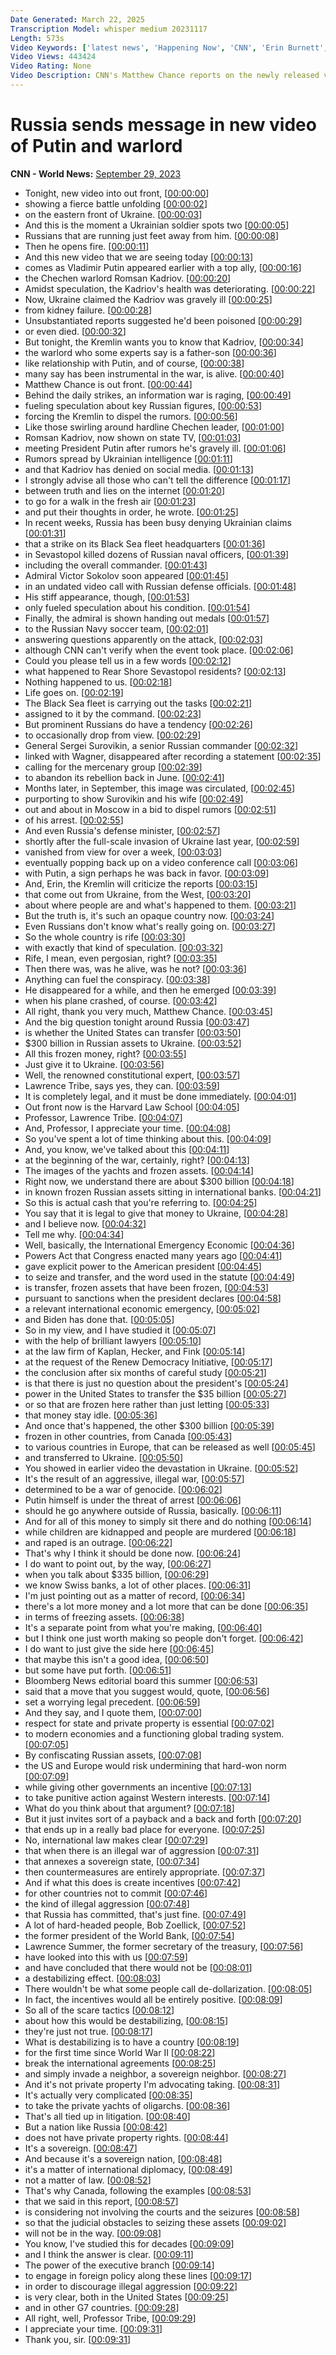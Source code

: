 ```yaml
---
Date Generated: March 22, 2025
Transcription Model: whisper medium 20231117
Length: 573s
Video Keywords: ['latest news', 'Happening Now', 'CNN', 'Erin Burnett', 'Erin Burnett Outfront', 'Matthew Chance', 'Laurence Tribe', 'Russia Ukraine War', "Putin's War", 'Vladimir Putin', 'Volodymyr Zelensky', 'Russia Invasion', 'Ukraine Counteroffensive', 'Ramzan Kadyrov', 'Russia Military', 'Ukraine Military', 'Moscow', 'Kremlin', 'Kyiv', 'Sergei Shoigu', 'Eastern Europe', 'NATO']
Video Views: 443424
Video Rating: None
Video Description: CNN's Matthew Chance reports on the newly released video of Russian President Vladimir Putin with his warlord, Ramzan Kadyrov, amid claims that he was gravely ill. #CNN #News
---
```


# Russia sends message in new video of Putin and warlord
**CNN - World News:** [September 29, 2023](https://www.youtube.com/watch?v=XfxwNy3TvPA)
*  Tonight, new video into out front, [[00:00:00](https://www.youtube.com/watch?v=XfxwNy3TvPA&t=0.0s)]
*  showing a fierce battle unfolding [[00:00:02](https://www.youtube.com/watch?v=XfxwNy3TvPA&t=2.0s)]
*  on the eastern front of Ukraine. [[00:00:03](https://www.youtube.com/watch?v=XfxwNy3TvPA&t=3.5s)]
*  And this is the moment a Ukrainian soldier spots two [[00:00:05](https://www.youtube.com/watch?v=XfxwNy3TvPA&t=5.5s)]
*  Russians that are running just feet away from him. [[00:00:08](https://www.youtube.com/watch?v=XfxwNy3TvPA&t=8.2s)]
*  Then he opens fire. [[00:00:11](https://www.youtube.com/watch?v=XfxwNy3TvPA&t=11.38s)]
*  And this new video that we are seeing today [[00:00:13](https://www.youtube.com/watch?v=XfxwNy3TvPA&t=13.18s)]
*  comes as Vladimir Putin appeared earlier with a top ally, [[00:00:16](https://www.youtube.com/watch?v=XfxwNy3TvPA&t=16.72s)]
*  the Chechen warlord Romsan Kadriov. [[00:00:20](https://www.youtube.com/watch?v=XfxwNy3TvPA&t=20.06s)]
*  Amidst speculation, the Kadriov's health was deteriorating. [[00:00:22](https://www.youtube.com/watch?v=XfxwNy3TvPA&t=22.12s)]
*  Now, Ukraine claimed the Kadriov was gravely ill [[00:00:25](https://www.youtube.com/watch?v=XfxwNy3TvPA&t=25.62s)]
*  from kidney failure. [[00:00:28](https://www.youtube.com/watch?v=XfxwNy3TvPA&t=28.02s)]
*  Unsubstantiated reports suggested he'd been poisoned [[00:00:29](https://www.youtube.com/watch?v=XfxwNy3TvPA&t=29.96s)]
*  or even died. [[00:00:32](https://www.youtube.com/watch?v=XfxwNy3TvPA&t=32.56s)]
*  But tonight, the Kremlin wants you to know that Kadriov, [[00:00:34](https://www.youtube.com/watch?v=XfxwNy3TvPA&t=34.2s)]
*  the warlord who some experts say is a father-son [[00:00:36](https://www.youtube.com/watch?v=XfxwNy3TvPA&t=36.2s)]
*  like relationship with Putin, and of course, [[00:00:38](https://www.youtube.com/watch?v=XfxwNy3TvPA&t=38.34s)]
*  many say has been instrumental in the war, is alive. [[00:00:40](https://www.youtube.com/watch?v=XfxwNy3TvPA&t=40.3s)]
*  Matthew Chance is out front. [[00:00:44](https://www.youtube.com/watch?v=XfxwNy3TvPA&t=44.44s)]
*  Behind the daily strikes, an information war is raging, [[00:00:49](https://www.youtube.com/watch?v=XfxwNy3TvPA&t=49.379999999999995s)]
*  fueling speculation about key Russian figures, [[00:00:53](https://www.youtube.com/watch?v=XfxwNy3TvPA&t=53.980000000000004s)]
*  forcing the Kremlin to dispel the rumors. [[00:00:56](https://www.youtube.com/watch?v=XfxwNy3TvPA&t=56.699999999999996s)]
*  Like those swirling around hardline Chechen leader, [[00:01:00](https://www.youtube.com/watch?v=XfxwNy3TvPA&t=60.18s)]
*  Romsan Kadriov, now shown on state TV, [[00:01:03](https://www.youtube.com/watch?v=XfxwNy3TvPA&t=63.62s)]
*  meeting President Putin after rumors he's gravely ill. [[00:01:06](https://www.youtube.com/watch?v=XfxwNy3TvPA&t=66.92s)]
*  Rumors spread by Ukrainian intelligence [[00:01:11](https://www.youtube.com/watch?v=XfxwNy3TvPA&t=71.17999999999999s)]
*  and that Kadriov has denied on social media. [[00:01:13](https://www.youtube.com/watch?v=XfxwNy3TvPA&t=73.96s)]
*  I strongly advise all those who can't tell the difference [[00:01:17](https://www.youtube.com/watch?v=XfxwNy3TvPA&t=77.42s)]
*  between truth and lies on the internet [[00:01:20](https://www.youtube.com/watch?v=XfxwNy3TvPA&t=80.72s)]
*  to go for a walk in the fresh air [[00:01:23](https://www.youtube.com/watch?v=XfxwNy3TvPA&t=83.24s)]
*  and put their thoughts in order, he wrote. [[00:01:25](https://www.youtube.com/watch?v=XfxwNy3TvPA&t=85.52s)]
*  In recent weeks, Russia has been busy denying Ukrainian claims [[00:01:31](https://www.youtube.com/watch?v=XfxwNy3TvPA&t=91.46s)]
*  that a strike on its Black Sea fleet headquarters [[00:01:36](https://www.youtube.com/watch?v=XfxwNy3TvPA&t=96.24s)]
*  in Sevastopol killed dozens of Russian naval officers, [[00:01:39](https://www.youtube.com/watch?v=XfxwNy3TvPA&t=99.1s)]
*  including the overall commander. [[00:01:43](https://www.youtube.com/watch?v=XfxwNy3TvPA&t=103.4s)]
*  Admiral Victor Sokolov soon appeared [[00:01:45](https://www.youtube.com/watch?v=XfxwNy3TvPA&t=105.78s)]
*  in an undated video call with Russian defense officials. [[00:01:48](https://www.youtube.com/watch?v=XfxwNy3TvPA&t=108.78s)]
*  His stiff appearance, though, [[00:01:53](https://www.youtube.com/watch?v=XfxwNy3TvPA&t=113.0s)]
*  only fueled speculation about his condition. [[00:01:54](https://www.youtube.com/watch?v=XfxwNy3TvPA&t=114.64s)]
*  Finally, the admiral is shown handing out medals [[00:01:57](https://www.youtube.com/watch?v=XfxwNy3TvPA&t=117.88s)]
*  to the Russian Navy soccer team, [[00:02:01](https://www.youtube.com/watch?v=XfxwNy3TvPA&t=121.24000000000001s)]
*  answering questions apparently on the attack, [[00:02:03](https://www.youtube.com/watch?v=XfxwNy3TvPA&t=123.58s)]
*  although CNN can't verify when the event took place. [[00:02:06](https://www.youtube.com/watch?v=XfxwNy3TvPA&t=126.68s)]
*  Could you please tell us in a few words [[00:02:12](https://www.youtube.com/watch?v=XfxwNy3TvPA&t=132.36s)]
*  what happened to Rear Shore Sevastopol residents? [[00:02:13](https://www.youtube.com/watch?v=XfxwNy3TvPA&t=133.92000000000002s)]
*  Nothing happened to us. [[00:02:18](https://www.youtube.com/watch?v=XfxwNy3TvPA&t=138.0s)]
*  Life goes on. [[00:02:19](https://www.youtube.com/watch?v=XfxwNy3TvPA&t=139.86s)]
*  The Black Sea fleet is carrying out the tasks [[00:02:21](https://www.youtube.com/watch?v=XfxwNy3TvPA&t=141.32000000000002s)]
*  assigned to it by the command. [[00:02:23](https://www.youtube.com/watch?v=XfxwNy3TvPA&t=143.96s)]
*  But prominent Russians do have a tendency [[00:02:26](https://www.youtube.com/watch?v=XfxwNy3TvPA&t=146.32000000000002s)]
*  to occasionally drop from view. [[00:02:29](https://www.youtube.com/watch?v=XfxwNy3TvPA&t=149.62s)]
*  General Sergei Surovikin, a senior Russian commander [[00:02:32](https://www.youtube.com/watch?v=XfxwNy3TvPA&t=152.5s)]
*  linked with Wagner, disappeared after recording a statement [[00:02:35](https://www.youtube.com/watch?v=XfxwNy3TvPA&t=155.84s)]
*  calling for the mercenary group [[00:02:39](https://www.youtube.com/watch?v=XfxwNy3TvPA&t=159.9s)]
*  to abandon its rebellion back in June. [[00:02:41](https://www.youtube.com/watch?v=XfxwNy3TvPA&t=161.9s)]
*  Months later, in September, this image was circulated, [[00:02:45](https://www.youtube.com/watch?v=XfxwNy3TvPA&t=165.10000000000002s)]
*  purporting to show Surovikin and his wife [[00:02:49](https://www.youtube.com/watch?v=XfxwNy3TvPA&t=169.24s)]
*  out and about in Moscow in a bid to dispel rumors [[00:02:51](https://www.youtube.com/watch?v=XfxwNy3TvPA&t=171.94s)]
*  of his arrest. [[00:02:55](https://www.youtube.com/watch?v=XfxwNy3TvPA&t=175.94s)]
*  And even Russia's defense minister, [[00:02:57](https://www.youtube.com/watch?v=XfxwNy3TvPA&t=177.22s)]
*  shortly after the full-scale invasion of Ukraine last year, [[00:02:59](https://www.youtube.com/watch?v=XfxwNy3TvPA&t=179.42s)]
*  vanished from view for over a week, [[00:03:03](https://www.youtube.com/watch?v=XfxwNy3TvPA&t=183.74s)]
*  eventually popping back up on a video conference call [[00:03:06](https://www.youtube.com/watch?v=XfxwNy3TvPA&t=186.78s)]
*  with Putin, a sign perhaps he was back in favor. [[00:03:09](https://www.youtube.com/watch?v=XfxwNy3TvPA&t=189.66s)]
*  And, Erin, the Kremlin will criticize the reports [[00:03:15](https://www.youtube.com/watch?v=XfxwNy3TvPA&t=195.24s)]
*  that come out from Ukraine, from the West, [[00:03:20](https://www.youtube.com/watch?v=XfxwNy3TvPA&t=200.04000000000002s)]
*  about where people are and what's happened to them. [[00:03:21](https://www.youtube.com/watch?v=XfxwNy3TvPA&t=201.92000000000002s)]
*  But the truth is, it's such an opaque country now. [[00:03:24](https://www.youtube.com/watch?v=XfxwNy3TvPA&t=204.28s)]
*  Even Russians don't know what's really going on. [[00:03:27](https://www.youtube.com/watch?v=XfxwNy3TvPA&t=207.96s)]
*  So the whole country is rife [[00:03:30](https://www.youtube.com/watch?v=XfxwNy3TvPA&t=210.84s)]
*  with exactly that kind of speculation. [[00:03:32](https://www.youtube.com/watch?v=XfxwNy3TvPA&t=212.36s)]
*  Rife, I mean, even pergosian, right? [[00:03:35](https://www.youtube.com/watch?v=XfxwNy3TvPA&t=215.08s)]
*  Then there was, was he alive, was he not? [[00:03:36](https://www.youtube.com/watch?v=XfxwNy3TvPA&t=216.48000000000002s)]
*  Anything can fuel the conspiracy. [[00:03:38](https://www.youtube.com/watch?v=XfxwNy3TvPA&t=218.8s)]
*  He disappeared for a while, and then he emerged [[00:03:39](https://www.youtube.com/watch?v=XfxwNy3TvPA&t=219.64000000000001s)]
*  when his plane crashed, of course. [[00:03:42](https://www.youtube.com/watch?v=XfxwNy3TvPA&t=222.44s)]
*  All right, thank you very much, Matthew Chance. [[00:03:45](https://www.youtube.com/watch?v=XfxwNy3TvPA&t=225.52s)]
*  And the big question tonight around Russia [[00:03:47](https://www.youtube.com/watch?v=XfxwNy3TvPA&t=227.64s)]
*  is whether the United States can transfer [[00:03:50](https://www.youtube.com/watch?v=XfxwNy3TvPA&t=230.44s)]
*  $300 billion in Russian assets to Ukraine. [[00:03:52](https://www.youtube.com/watch?v=XfxwNy3TvPA&t=232.35999999999999s)]
*  All this frozen money, right? [[00:03:55](https://www.youtube.com/watch?v=XfxwNy3TvPA&t=235.52s)]
*  Just give it to Ukraine. [[00:03:56](https://www.youtube.com/watch?v=XfxwNy3TvPA&t=236.64s)]
*  Well, the renowned constitutional expert, [[00:03:57](https://www.youtube.com/watch?v=XfxwNy3TvPA&t=237.8s)]
*  Lawrence Tribe, says yes, they can. [[00:03:59](https://www.youtube.com/watch?v=XfxwNy3TvPA&t=239.32s)]
*  It is completely legal, and it must be done immediately. [[00:04:01](https://www.youtube.com/watch?v=XfxwNy3TvPA&t=241.88s)]
*  Out front now is the Harvard Law School [[00:04:05](https://www.youtube.com/watch?v=XfxwNy3TvPA&t=245.56s)]
*  Professor, Lawrence Tribe. [[00:04:07](https://www.youtube.com/watch?v=XfxwNy3TvPA&t=247.0s)]
*  And, Professor, I appreciate your time. [[00:04:08](https://www.youtube.com/watch?v=XfxwNy3TvPA&t=248.16s)]
*  So you've spent a lot of time thinking about this. [[00:04:09](https://www.youtube.com/watch?v=XfxwNy3TvPA&t=249.48s)]
*  And, you know, we've talked about this [[00:04:11](https://www.youtube.com/watch?v=XfxwNy3TvPA&t=251.28s)]
*  at the beginning of the war, certainly, right? [[00:04:13](https://www.youtube.com/watch?v=XfxwNy3TvPA&t=253.32s)]
*  The images of the yachts and frozen assets. [[00:04:14](https://www.youtube.com/watch?v=XfxwNy3TvPA&t=254.92s)]
*  Right now, we understand there are about $300 billion [[00:04:18](https://www.youtube.com/watch?v=XfxwNy3TvPA&t=258.28s)]
*  in known frozen Russian assets sitting in international banks. [[00:04:21](https://www.youtube.com/watch?v=XfxwNy3TvPA&t=261.92s)]
*  So this is actual cash that you're referring to. [[00:04:25](https://www.youtube.com/watch?v=XfxwNy3TvPA&t=265.56s)]
*  You say that it is legal to give that money to Ukraine, [[00:04:28](https://www.youtube.com/watch?v=XfxwNy3TvPA&t=268.48s)]
*  and I believe now. [[00:04:32](https://www.youtube.com/watch?v=XfxwNy3TvPA&t=272.64s)]
*  Tell me why. [[00:04:34](https://www.youtube.com/watch?v=XfxwNy3TvPA&t=274.2s)]
*  Well, basically, the International Emergency Economic [[00:04:36](https://www.youtube.com/watch?v=XfxwNy3TvPA&t=276.08s)]
*  Powers Act that Congress enacted many years ago [[00:04:41](https://www.youtube.com/watch?v=XfxwNy3TvPA&t=281.12s)]
*  gave explicit power to the American president [[00:04:45](https://www.youtube.com/watch?v=XfxwNy3TvPA&t=285.76s)]
*  to seize and transfer, and the word used in the statute [[00:04:49](https://www.youtube.com/watch?v=XfxwNy3TvPA&t=289.44s)]
*  is transfer, frozen assets that have been frozen, [[00:04:53](https://www.youtube.com/watch?v=XfxwNy3TvPA&t=293.47999999999996s)]
*  pursuant to sanctions when the president declares [[00:04:58](https://www.youtube.com/watch?v=XfxwNy3TvPA&t=298.44s)]
*  a relevant international economic emergency, [[00:05:02](https://www.youtube.com/watch?v=XfxwNy3TvPA&t=302.32s)]
*  and Biden has done that. [[00:05:05](https://www.youtube.com/watch?v=XfxwNy3TvPA&t=305.48s)]
*  So in my view, and I have studied it [[00:05:07](https://www.youtube.com/watch?v=XfxwNy3TvPA&t=307.56s)]
*  with the help of brilliant lawyers [[00:05:10](https://www.youtube.com/watch?v=XfxwNy3TvPA&t=310.71999999999997s)]
*  at the law firm of Kaplan, Hecker, and Fink [[00:05:14](https://www.youtube.com/watch?v=XfxwNy3TvPA&t=314.0s)]
*  at the request of the Renew Democracy Initiative, [[00:05:17](https://www.youtube.com/watch?v=XfxwNy3TvPA&t=317.32s)]
*  the conclusion after six months of careful study [[00:05:21](https://www.youtube.com/watch?v=XfxwNy3TvPA&t=321.15999999999997s)]
*  is that there is just no question about the president's [[00:05:24](https://www.youtube.com/watch?v=XfxwNy3TvPA&t=324.56s)]
*  power in the United States to transfer the $35 billion [[00:05:27](https://www.youtube.com/watch?v=XfxwNy3TvPA&t=327.8s)]
*  or so that are frozen here rather than just letting [[00:05:33](https://www.youtube.com/watch?v=XfxwNy3TvPA&t=333.24s)]
*  that money stay idle. [[00:05:36](https://www.youtube.com/watch?v=XfxwNy3TvPA&t=336.84s)]
*  And once that's happened, the other $300 billion [[00:05:39](https://www.youtube.com/watch?v=XfxwNy3TvPA&t=339.08s)]
*  frozen in other countries, from Canada [[00:05:43](https://www.youtube.com/watch?v=XfxwNy3TvPA&t=343.2s)]
*  to various countries in Europe, that can be released as well [[00:05:45](https://www.youtube.com/watch?v=XfxwNy3TvPA&t=345.59999999999997s)]
*  and transferred to Ukraine. [[00:05:50](https://www.youtube.com/watch?v=XfxwNy3TvPA&t=350.36s)]
*  You showed in earlier video the devastation in Ukraine. [[00:05:52](https://www.youtube.com/watch?v=XfxwNy3TvPA&t=352.8s)]
*  It's the result of an aggressive, illegal war, [[00:05:57](https://www.youtube.com/watch?v=XfxwNy3TvPA&t=357.96000000000004s)]
*  determined to be a war of genocide. [[00:06:02](https://www.youtube.com/watch?v=XfxwNy3TvPA&t=362.76s)]
*  Putin himself is under the threat of arrest [[00:06:06](https://www.youtube.com/watch?v=XfxwNy3TvPA&t=366.64s)]
*  should he go anywhere outside of Russia, basically. [[00:06:11](https://www.youtube.com/watch?v=XfxwNy3TvPA&t=371.64s)]
*  And for all of this money to simply sit there and do nothing [[00:06:14](https://www.youtube.com/watch?v=XfxwNy3TvPA&t=374.96000000000004s)]
*  while children are kidnapped and people are murdered [[00:06:18](https://www.youtube.com/watch?v=XfxwNy3TvPA&t=378.68s)]
*  and raped is an outrage. [[00:06:22](https://www.youtube.com/watch?v=XfxwNy3TvPA&t=382.4s)]
*  That's why I think it should be done now. [[00:06:24](https://www.youtube.com/watch?v=XfxwNy3TvPA&t=384.96s)]
*  I do want to point out, by the way, [[00:06:27](https://www.youtube.com/watch?v=XfxwNy3TvPA&t=387.47999999999996s)]
*  when you talk about $335 billion, [[00:06:29](https://www.youtube.com/watch?v=XfxwNy3TvPA&t=389.59999999999997s)]
*  we know Swiss banks, a lot of other places. [[00:06:31](https://www.youtube.com/watch?v=XfxwNy3TvPA&t=391.56s)]
*  I'm just pointing out as a matter of record, [[00:06:34](https://www.youtube.com/watch?v=XfxwNy3TvPA&t=394.32s)]
*  there's a lot more money and a lot more that can be done [[00:06:35](https://www.youtube.com/watch?v=XfxwNy3TvPA&t=395.91999999999996s)]
*  in terms of freezing assets. [[00:06:38](https://www.youtube.com/watch?v=XfxwNy3TvPA&t=398.15999999999997s)]
*  It's a separate point from what you're making, [[00:06:40](https://www.youtube.com/watch?v=XfxwNy3TvPA&t=400.44s)]
*  but I think one just worth making so people don't forget. [[00:06:42](https://www.youtube.com/watch?v=XfxwNy3TvPA&t=402.08s)]
*  I do want to just give the side here [[00:06:45](https://www.youtube.com/watch?v=XfxwNy3TvPA&t=405.84s)]
*  that maybe this isn't a good idea, [[00:06:50](https://www.youtube.com/watch?v=XfxwNy3TvPA&t=410.35999999999996s)]
*  but some have put forth. [[00:06:51](https://www.youtube.com/watch?v=XfxwNy3TvPA&t=411.92s)]
*  Bloomberg News editorial board this summer [[00:06:53](https://www.youtube.com/watch?v=XfxwNy3TvPA&t=413.64000000000004s)]
*  said that a move that you suggest would, quote, [[00:06:56](https://www.youtube.com/watch?v=XfxwNy3TvPA&t=416.36s)]
*  set a worrying legal precedent. [[00:06:59](https://www.youtube.com/watch?v=XfxwNy3TvPA&t=419.16s)]
*  And they say, and I quote them, [[00:07:00](https://www.youtube.com/watch?v=XfxwNy3TvPA&t=420.64000000000004s)]
*  respect for state and private property is essential [[00:07:02](https://www.youtube.com/watch?v=XfxwNy3TvPA&t=422.68s)]
*  to modern economies and a functioning global trading system. [[00:07:05](https://www.youtube.com/watch?v=XfxwNy3TvPA&t=425.44s)]
*  By confiscating Russian assets, [[00:07:08](https://www.youtube.com/watch?v=XfxwNy3TvPA&t=428.28000000000003s)]
*  the US and Europe would risk undermining that hard-won norm [[00:07:09](https://www.youtube.com/watch?v=XfxwNy3TvPA&t=429.88s)]
*  while giving other governments an incentive [[00:07:13](https://www.youtube.com/watch?v=XfxwNy3TvPA&t=433.08000000000004s)]
*  to take punitive action against Western interests. [[00:07:14](https://www.youtube.com/watch?v=XfxwNy3TvPA&t=434.8s)]
*  What do you think about that argument? [[00:07:18](https://www.youtube.com/watch?v=XfxwNy3TvPA&t=438.92s)]
*  But it just invites sort of a payback and a back and forth [[00:07:20](https://www.youtube.com/watch?v=XfxwNy3TvPA&t=440.64s)]
*  that ends up in a really bad place for everyone. [[00:07:25](https://www.youtube.com/watch?v=XfxwNy3TvPA&t=445.52s)]
*  No, international law makes clear [[00:07:29](https://www.youtube.com/watch?v=XfxwNy3TvPA&t=449.52s)]
*  that when there is an illegal war of aggression [[00:07:31](https://www.youtube.com/watch?v=XfxwNy3TvPA&t=451.59999999999997s)]
*  that annexes a sovereign state, [[00:07:34](https://www.youtube.com/watch?v=XfxwNy3TvPA&t=454.91999999999996s)]
*  then countermeasures are entirely appropriate. [[00:07:37](https://www.youtube.com/watch?v=XfxwNy3TvPA&t=457.68s)]
*  And if what this does is create incentives [[00:07:42](https://www.youtube.com/watch?v=XfxwNy3TvPA&t=462.36s)]
*  for other countries not to commit [[00:07:46](https://www.youtube.com/watch?v=XfxwNy3TvPA&t=466.08s)]
*  the kind of illegal aggression [[00:07:48](https://www.youtube.com/watch?v=XfxwNy3TvPA&t=468.12s)]
*  that Russia has committed, that's just fine. [[00:07:49](https://www.youtube.com/watch?v=XfxwNy3TvPA&t=469.64s)]
*  A lot of hard-headed people, Bob Zoellick, [[00:07:52](https://www.youtube.com/watch?v=XfxwNy3TvPA&t=472.4s)]
*  the former president of the World Bank, [[00:07:54](https://www.youtube.com/watch?v=XfxwNy3TvPA&t=474.64s)]
*  Lawrence Summer, the former secretary of the treasury, [[00:07:56](https://www.youtube.com/watch?v=XfxwNy3TvPA&t=476.71999999999997s)]
*  have looked into this with us [[00:07:59](https://www.youtube.com/watch?v=XfxwNy3TvPA&t=479.64s)]
*  and have concluded that there would not be [[00:08:01](https://www.youtube.com/watch?v=XfxwNy3TvPA&t=481.24s)]
*  a destabilizing effect. [[00:08:03](https://www.youtube.com/watch?v=XfxwNy3TvPA&t=483.28s)]
*  There wouldn't be what some people call de-dollarization. [[00:08:05](https://www.youtube.com/watch?v=XfxwNy3TvPA&t=485.12s)]
*  In fact, the incentives would all be entirely positive. [[00:08:09](https://www.youtube.com/watch?v=XfxwNy3TvPA&t=489.24s)]
*  So all of the scare tactics [[00:08:12](https://www.youtube.com/watch?v=XfxwNy3TvPA&t=492.91999999999996s)]
*  about how this would be destabilizing, [[00:08:15](https://www.youtube.com/watch?v=XfxwNy3TvPA&t=495.36s)]
*  they're just not true. [[00:08:17](https://www.youtube.com/watch?v=XfxwNy3TvPA&t=497.96s)]
*  What is destabilizing is to have a country [[00:08:19](https://www.youtube.com/watch?v=XfxwNy3TvPA&t=499.84000000000003s)]
*  for the first time since World War II [[00:08:22](https://www.youtube.com/watch?v=XfxwNy3TvPA&t=502.56s)]
*  break the international agreements [[00:08:25](https://www.youtube.com/watch?v=XfxwNy3TvPA&t=505.16s)]
*  and simply invade a neighbor, a sovereign neighbor. [[00:08:27](https://www.youtube.com/watch?v=XfxwNy3TvPA&t=507.32s)]
*  And it's not private property I'm advocating taking. [[00:08:31](https://www.youtube.com/watch?v=XfxwNy3TvPA&t=511.88s)]
*  It's actually very complicated [[00:08:35](https://www.youtube.com/watch?v=XfxwNy3TvPA&t=515.0s)]
*  to take the private yachts of oligarchs. [[00:08:36](https://www.youtube.com/watch?v=XfxwNy3TvPA&t=516.6800000000001s)]
*  That's all tied up in litigation. [[00:08:40](https://www.youtube.com/watch?v=XfxwNy3TvPA&t=520.08s)]
*  But a nation like Russia [[00:08:42](https://www.youtube.com/watch?v=XfxwNy3TvPA&t=522.16s)]
*  does not have private property rights. [[00:08:44](https://www.youtube.com/watch?v=XfxwNy3TvPA&t=524.36s)]
*  It's a sovereign. [[00:08:47](https://www.youtube.com/watch?v=XfxwNy3TvPA&t=527.08s)]
*  And because it's a sovereign nation, [[00:08:48](https://www.youtube.com/watch?v=XfxwNy3TvPA&t=528.28s)]
*  it's a matter of international diplomacy, [[00:08:49](https://www.youtube.com/watch?v=XfxwNy3TvPA&t=529.92s)]
*  not a matter of law. [[00:08:52](https://www.youtube.com/watch?v=XfxwNy3TvPA&t=532.2s)]
*  That's why Canada, following the examples [[00:08:53](https://www.youtube.com/watch?v=XfxwNy3TvPA&t=533.76s)]
*  that we said in this report, [[00:08:57](https://www.youtube.com/watch?v=XfxwNy3TvPA&t=537.0s)]
*  is considering not involving the courts and the seizures [[00:08:58](https://www.youtube.com/watch?v=XfxwNy3TvPA&t=538.6800000000001s)]
*  so that the judicial obstacles to seizing these assets [[00:09:02](https://www.youtube.com/watch?v=XfxwNy3TvPA&t=542.6800000000001s)]
*  will not be in the way. [[00:09:08](https://www.youtube.com/watch?v=XfxwNy3TvPA&t=548.0s)]
*  You know, I've studied this for decades [[00:09:09](https://www.youtube.com/watch?v=XfxwNy3TvPA&t=549.72s)]
*  and I think the answer is clear. [[00:09:11](https://www.youtube.com/watch?v=XfxwNy3TvPA&t=551.88s)]
*  The power of the executive branch [[00:09:14](https://www.youtube.com/watch?v=XfxwNy3TvPA&t=554.5600000000001s)]
*  to engage in foreign policy along these lines [[00:09:17](https://www.youtube.com/watch?v=XfxwNy3TvPA&t=557.92s)]
*  in order to discourage illegal aggression [[00:09:22](https://www.youtube.com/watch?v=XfxwNy3TvPA&t=562.1999999999999s)]
*  is very clear, both in the United States [[00:09:25](https://www.youtube.com/watch?v=XfxwNy3TvPA&t=565.52s)]
*  and in other G7 countries. [[00:09:28](https://www.youtube.com/watch?v=XfxwNy3TvPA&t=568.0799999999999s)]
*  All right, well, Professor Tribe, [[00:09:29](https://www.youtube.com/watch?v=XfxwNy3TvPA&t=569.92s)]
*  I appreciate your time. [[00:09:31](https://www.youtube.com/watch?v=XfxwNy3TvPA&t=571.0s)]
*  Thank you, sir. [[00:09:31](https://www.youtube.com/watch?v=XfxwNy3TvPA&t=571.9599999999999s)]
